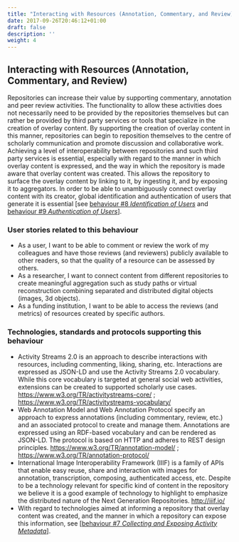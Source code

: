 ```yaml
---
title: "Interacting with Resources (Annotation, Commentary, and Review)"
date: 2017-09-26T20:46:12+01:00
draft: false
description: ''
weight: 4
---
```


## Interacting with Resources (Annotation, Commentary, and Review)
Repositories can increase their value by supporting commentary, annotation and peer review activities. The functionality to allow these activities does not necessarily need to be provided by the repositories themselves but can rather be provided by third party services or tools that specialize in the creation of overlay content. By supporting the creation of overlay content in this manner, repositories can begin to reposition themselves to the centre of scholarly communication and promote discussion and collaborative work. Achieving a level of interoperability between repositories and such third party services is essential, especially with regard to the manner in which overlay content is expressed, and the way in which the repository is made aware that overlay content was created. This allows the repository to surface the overlay content by linking to it, by ingesting it, and by exposing it to aggregators. In order to be able to unambiguously connect overlay content with its creator, global identification and authentication of users that generate it is essential [see [behaviour #8 *Identification of Users*](/behaviour/identification-of-users/) and [behaviour #9 *Authentication of Users*](/behaviour/authentication-of-users/)].

### User stories related to this behaviour
* As a user, I want to be able to comment or review the work of my colleagues and have those reviews (and reviewers) publicly available to other readers, so that the quality of a resource can be assessed by others.
* As a researcher, I want to connect content from different repositories to create meaningful aggregation such as study paths or virtual reconstruction combining separated and distributed digital objects (images, 3d objects).
* As a funding institution, I want to be able to access the reviews (and metrics) of resources created by specific authors. 

### Technologies, standards and protocols supporting this behaviour
* Activity Streams 2.0 is an approach to describe interactions with resources, including commenting, liking, sharing, etc. Interactions are expressed as JSON-LD and use the Activity Streams 2.0 vocabulary. While this core vocabulary is targeted at general social web activities, extensions can be created to supported scholarly use cases. https://www.w3.org/TR/activitystreams-core/ ; https://www.w3.org/TR/activitystreams-vocabulary/
* Web Annotation Model and Web Annotation Protocol specify an approach to express annotations (including commentary, review, etc.) and an associated protocol to create and manage them. Annotations are expressed using an RDF-based vocabulary and can be rendered as JSON-LD. The protocol is based on HTTP and adheres to REST design principles. https://www.w3.org/TR/annotation-model/ ; https://www.w3.org/TR/annotation-protocol/
* International Image Interoperability Framework (IIIF) is a family of APIs that enable easy reuse, share and interaction with images for annotation, transcription, composing, authenticated access, etc. Despite to be a technology relevant for specific kind of content in the repository we believe it is a good example of technology to highlight to emphasize the distributed nature of the Next Generation Repositories. http://iiif.io/
* With regard to technologies aimed at informing a repository that overlay content was created, and the manner in which a repository can expose this information, see [[behaviour #7 *Collecting and Exposing Activity Metadata*](/behaviour/collecting-and-exposing-activities/)]. 


